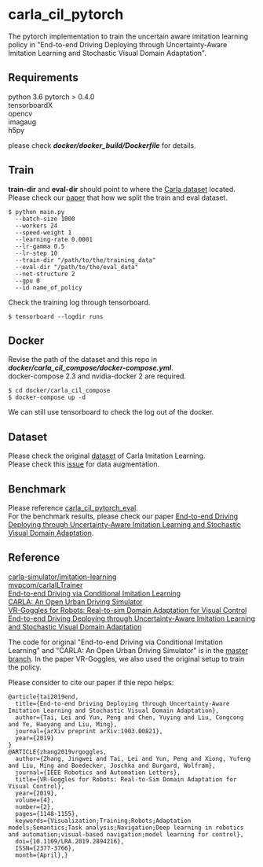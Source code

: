 # carla_cil_pytorch


The pytorch implementation to train the uncertain aware imitation learning policy in "End-to-end Driving Deploying through Uncertainty-Aware Imitation Learning and Stochastic Visual Domain Adaptation".

## Requirements
python 3.6
pytorch > 0.4.0    
tensorboardX    
opencv    
imagaug    
h5py    

please  check ***docker/docker_build/Dockerfile*** for details.

## Train
**train-dir** and **eval-dir** should point to where the [Carla dataset](https://github.com/carla-simulator/imitation-learning/blob/master/README.md) located.
Please check our [paper](https://arxiv.org/abs/1903.00821) that how we split the train and eval dataset.
```
$ python main.py
  --batch-size 1000
  --workers 24
  --speed-weight 1
  --learning-rate 0.0001
  --lr-gamma 0.5
  --lr-step 10
  --train-dir "/path/to/the/training_data"
  --eval-dir "/path/to/the/eval_data"
  --net-structure 2
  --gpu 0
  --id name_of_policy
```
Check the training log through tensorboard.
```
$ tensorboard --logdir runs
```

## Docker
Revise the path of the dataset and this repo in ***docker/carla_cil_compose/docker-compose.yml***.    
docker-compose 2.3 and nvidia-docker 2 are required.

```
$ cd docker/carla_cil_compose
$ docker-compose up -d
```
We can still use tensorboard to check the log out of the docker.

## Dataset
Please check the original [dataset](https://github.com/carla-simulator/imitation-learning/blob/master/README.md) of Carla Imitation Learning.    
Please check this [issue](https://github.com/carla-simulator/imitation-learning/issues/1) for data augmentation.

## Benchmark
Please reference [carla_cil_pytorch_eval](https://github.com/onlytailei/carla_cil_pytorch_eval/blob/pytorch_eval/README.md).    
For the benchmark results, please check our paper [End-to-end Driving Deploying through Uncertainty-Aware Imitation Learning and Stochastic Visual Domain Adaptation](https://arxiv.org/abs/1903.00821).

## Reference
[carla-simulator/imitation-learning](https://github.com/carla-simulator/imitation-learning)    
[mvpcom/carlaILTrainer](https://github.com/mvpcom/carlaILTrainer)    
[End-to-end Driving via Conditional Imitation Learning](https://arxiv.org/abs/1710.02410)    
[CARLA: An Open Urban Driving Simulator](http://proceedings.mlr.press/v78/dosovitskiy17a/dosovitskiy17a.pdf)    
[VR-Goggles for Robots: Real-to-sim Domain Adaptation for Visual Control](https://ram-lab.com/file/tailei/vr_goggles/index.html)
[End-to-end Driving Deploying through Uncertainty-Aware Imitation Learning and Stochastic Visual Domain Adaptation](https://arxiv.org/abs/1903.00821)

The code for original "End-to-end Driving via Conditional Imitation Learning" and "CARLA: An Open Urban Driving Simulator" is in the [master branch](https://github.com/onlytailei/carla_cil_pytorch/tree/master). In the paper VR-Goggles, we also used the original setup to train the policy.

Please consider to cite our paper if thie repo helps:
```
@article{tai2019end,
  title={End-to-end Driving Deploying through Uncertainty-Aware Imitation Learning and Stochastic Visual Domain Adaptation},
  author={Tai, Lei and Yun, Peng and Chen, Yuying and Liu, Congcong and Ye, Haoyang and Liu, Ming},
  journal={arXiv preprint arXiv:1903.00821},
  year={2019}
}
@ARTICLE{zhang2019vrgoggles,
  author={Zhang, Jingwei and Tai, Lei and Yun, Peng and Xiong, Yufeng and Liu, Ming and Boedecker, Joschka and Burgard, Wolfram},
  journal={IEEE Robotics and Automation Letters},
  title={VR-Goggles for Robots: Real-to-Sim Domain Adaptation for Visual Control},
  year={2019},
  volume={4},
  number={2},
  pages={1148-1155},
  keywords={Visualization;Training;Robots;Adaptation models;Semantics;Task analysis;Navigation;Deep learning in robotics and automation;visual-based navigation;model learning for control},
  doi={10.1109/LRA.2019.2894216},
  ISSN={2377-3766},
  month={April},}
```
